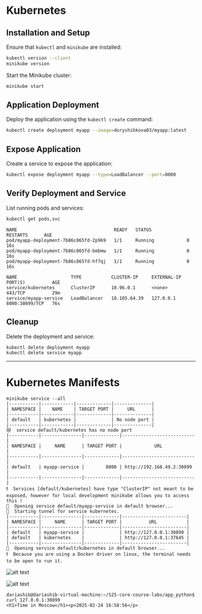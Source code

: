 # Kubernetes

## Installation and Setup
Ensure that `kubectl` and `minikube` are installed:
```bash
kubectl version --client
minikube version
```
Start the Minikube cluster:
```bash
minikube start
```

## Application Deployment
Deploy the application using the `kubectl create` command:
```bash
kubectl create deployment myapp --image=doryshibkova03/myapp:latest
```

## Expose Application
Create a service to expose the application:
```bash
kubectl expose deployment myapp --type=LoadBalancer --port=8000
```

## Verify Deployment and Service
List running pods and services:
```bash
kubectl get pods,svc
```
```
NAME                                    READY   STATUS             RESTARTS      AGE
pod/myapp-deployment-7b86c865fd-2p969   1/1     Running            0             16s
pod/myapp-deployment-7b86c865fd-bmbmw   1/1     Running            0             16s
pod/myapp-deployment-7b86c865fd-hf7qj   1/1     Running            0             16s

NAME                    TYPE           CLUSTER-IP     EXTERNAL-IP   PORT(S)          AGE
service/kubernetes      ClusterIP      10.96.0.1      <none>        443/TCP          29m
service/myapp-service   LoadBalancer   10.105.64.39   127.0.0.1     8000:30899/TCP   76s
```

## Cleanup
Delete the deployment and service:
```bash
kubectl delete deployment myapp
kubectl delete service myapp
```
---

# Kubernetes Manifests
```
minikube service --all
|-----------|------------|-------------|--------------|
| NAMESPACE |    NAME    | TARGET PORT |     URL      |
|-----------|------------|-------------|--------------|
| default   | kubernetes |             | No node port |
|-----------|------------|-------------|--------------|
😿  service default/kubernetes has no node port
|-----------|---------------|-------------|---------------------------|
| NAMESPACE |     NAME      | TARGET PORT |            URL            |
|-----------|---------------|-------------|---------------------------|
| default   | myapp-service |        8000 | http://192.168.49.2:30899 |
|-----------|---------------|-------------|---------------------------|
❗  Services [default/kubernetes] have type "ClusterIP" not meant to be exposed, however for local development minikube allows you to access this !
🎉  Opening service default/myapp-service in default browser...
🏃  Starting tunnel for service kubernetes.
|-----------|---------------|-------------|------------------------|
| NAMESPACE |     NAME      | TARGET PORT |          URL           |
|-----------|---------------|-------------|------------------------|
| default   | myapp-service |             | http://127.0.0.1:30899 |
| default   | kubernetes    |             | http://127.0.0.1:37645 |
|-----------|---------------|-------------|------------------------|
🎉  Opening service default/kubernetes in default browser...
❗  Because you are using a Docker driver on linux, the terminal needs to be open to run it.
```
![alt text](https://github.com/DoryShibkova/S25-core-course-labs/blob/lab9/k8s/image2.jpg)

![alt text](https://github.com/DoryShibkova/S25-core-course-labs/blob/lab9/k8s/image1.jpg)
```
dariashib@dariashib-virtual-machine:~/S25-core-course-labs/app_python$ curl 127.0.0.1:30899
<h1>Time in Moscow</h1><p>2025-02-24 16:58:56</p>
```
